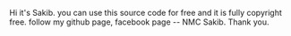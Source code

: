 Hi it's Sakib. you can use this source code for free and it is fully copyright free.
follow my github page, facebook page -- NMC Sakib.
Thank you.